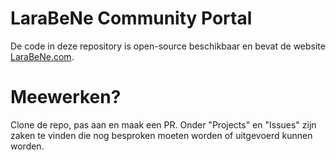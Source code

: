 # LaraBeNe Community Portal

De code in deze repository is open-source beschikbaar en bevat de website [LaraBeNe.com](https://larabene.com).

# Meewerken?

Clone de repo, pas aan en maak een PR. Onder "Projects" en "Issues" zijn zaken te vinden die nog besproken moeten worden of uitgevoerd kunnen worden.
